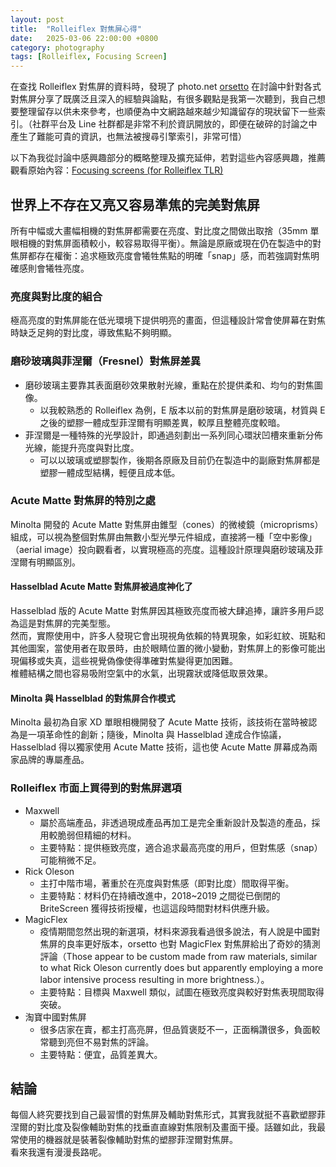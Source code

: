 ```yaml
---
layout: post
title:  "Rolleiflex 對焦屏心得"
date:   2025-03-06 22:00:00 +0800
category: photography
tags: [Rolleiflex, Focusing Screen]
---
```


在查找 Rolleiflex 對焦屏的資料時，發現了 photo.net [orsetto](https://www.photo.net/profile/958178-orsetto/) 在討論中針對各式對焦屏分享了既廣泛且深入的經驗與論點，有很多觀點是我第一次聽到，我自己想要整理留存以供未來參考，也順便為中文網路越來越少知識留存的現狀留下一些索引。（社群平台及 Line 社群都是非常不利於資訊開放的，即便在破碎的討論之中產生了難能可貴的資訊，也無法被搜尋引擎索引，非常可惜）

以下為我從討論中感興趣部分的概略整理及擴充延伸，若對這些內容感興趣，推薦觀看原始內容：[Focusing screens (for Rolleiflex TLR)](https://www.photo.net/forums/topic/551403-focusing-screens-for-rolleiflex-tlr/)

## 世界上不存在又亮又容易準焦的完美對焦屏
所有中幅或大畫幅相機的對焦屏都需要在亮度、對比度之間做出取捨（35mm 單眼相機的對焦屏面積較小，較容易取得平衡）。無論是原廠或現在仍在製造中的對焦屏都存在權衡：追求極致亮度會犧牲焦點的明確「snap」感，而若強調對焦明確感則會犧牲亮度。

### 亮度與對比度的組合
極高亮度的對焦屏能在低光環境下提供明亮的畫面，但這種設計常會使屏幕在對焦時缺乏足夠的對比度，導致焦點不夠明顯。

### 磨砂玻璃與菲涅爾（Fresnel）對焦屏差異
- 磨砂玻璃主要靠其表面磨砂效果散射光線，重點在於提供柔和、均勻的對焦圖像。
  - 以我較熟悉的 Rolleiflex 為例，E 版本以前的對焦屏是磨砂玻璃，材質與 E 之後的塑膠一體成型菲涅爾有明顯差異，較厚且整體亮度較暗。
- 菲涅爾是一種特殊的光學設計，即通過刻劃出一系列同心環狀凹槽來重新分佈光線，能提升亮度與對比度。
  - 可以以玻璃或塑膠製作，後期各原廠及目前仍在製造中的副廠對焦屏都是塑膠一體成型結構，輕便且成本低。

### Acute Matte 對焦屏的特別之處
Minolta 開發的 Acute Matte 對焦屏由錐型（cones）的微棱鏡（microprisms）組成，可以視為整個對焦屏由無數小型光學元件組成，直接將一種「空中影像」（aerial image）投向觀看者，以實現極高的亮度。這種設計原理與磨砂玻璃及菲涅爾有明顯區別。

#### Hasselblad Acute Matte 對焦屏被過度神化了

Hasselblad 版的 Acute Matte 對焦屏因其極致亮度而被大肆追捧，讓許多用戶認為這是對焦屏的完美型態。  
然而，實際使用中，許多人發現它會出現視角依賴的特異現象，如彩虹紋、斑點和其他圖案，當使用者在取景時，由於眼睛位置的微小變動，對焦屏上的影像可能出現偏移或失真，這些視覺偽像使得準確對焦變得更加困難。  
椎體結構之間也容易吸附空氣中的水氣，出現霧狀或降低取景效果。


#### Minolta 與 Hasselblad 的對焦屏合作模式
Minolta 最初為自家 XD 單眼相機開發了 Acute Matte 技術，該技術在當時被認為是一項革命性的創新；隨後，Minolta 與 Hasselblad 達成合作協議，Hasselblad 得以獨家使用 Acute Matte 技術，這也使 Acute Matte 屏幕成為兩家品牌的專屬產品。


### Rolleiflex 市面上買得到的對焦屏選項
- Maxwell
  - 屬於高端產品，非透過現成產品再加工是完全重新設計及製造的產品，採用較脆弱但精細的材料。
  - 主要特點：提供極致亮度，適合追求最高亮度的用戶，但對焦感（snap）可能稍微不足。
- Rick Oleson
  - 主打中階市場，著重於在亮度與對焦感（即對比度）間取得平衡。
  - 主要特點：材料仍在持續改進中，2018~2019 之間從已倒閉的 BriteScreen 獲得技術授權，也這這段時間對材料供應升級。
- MagicFlex
  - 疫情期間忽然出現的新選項，材料來源我看過很多說法，有人說是中國對焦屏的良率更好版本，orsetto 也對 MagicFlex 對焦屏給出了奇妙的猜測評論（Those appear to be custom made from raw materials, similar to what Rick Oleson currently does but apparently employing a more labor intensive process resulting in more brightness.）。
  - 主要特點：目標與 Maxwell 類似，試圖在極致亮度與較好對焦表現間取得突破。
- 淘寶中國對焦屏
  - 很多店家在賣，都主打高亮屏，但品質褒貶不一，正面稱讚很多，負面較常聽到亮但不易對焦的評論。
  - 主要特點：便宜，品質差異大。


## 結論

每個人終究要找到自己最習慣的對焦屏及輔助對焦形式，其實我就挺不喜歡塑膠菲涅爾的對比度及裂像輔助對焦的找垂直直線對焦限制及畫面干擾。話雖如此，我最常使用的機器就是裝著裂像輔助對焦的塑膠菲涅爾對焦屏。  
看來我還有漫漫長路呢。
